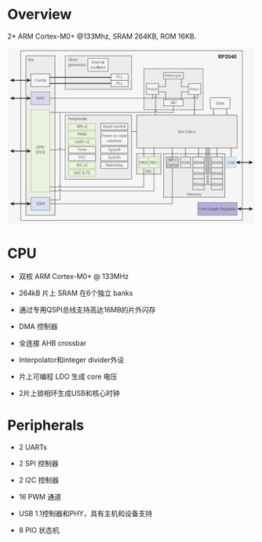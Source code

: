 
# Overview

2* ARM Cortex-M0+ @133Mhz, SRAM 264KB, ROM 16KB.

![RP2040 architecture](res/rp2040-architecture.png)


# CPU

- 双核 ARM Cortex-M0+ @ 133MHz

- 264kB 片上 SRAM 在6个独立 banks

- 通过专用QSPI总线支持高达16MB的片外闪存

- DMA 控制器

- 全连接 AHB crossbar

- Interpolator和integer divider外设

- 片上可编程 LDO 生成 core 电压

- 2片上锁相环生成USB和核心时钟


# Peripherals

- 2 UARTs

- 2 SPI 控制器

- 2 I2C 控制器

- 16 PWM 通道

- USB 1.1控制器和PHY，具有主机和设备支持

- 8 PIO 状态机
